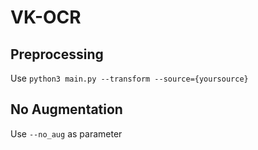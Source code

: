 # VK-OCR

## Preprocessing

Use `python3 main.py --transform --source={yoursource}`

## No Augmentation

Use `--no_aug` as parameter
